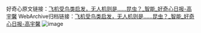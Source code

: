 好奇心原文链接：[飞机受鸟类启发，无人机则是……昆虫？_智能_好奇心日报-高宇馨](https://www.qdaily.com/articles/3334.html)
WebArchive归档链接：[飞机受鸟类启发，无人机则是……昆虫？_智能_好奇心日报-高宇馨](http://web.archive.org/web/20190623151959/https://www.qdaily.com/articles/3334.html)
![image](http://ww3.sinaimg.cn/large/007d5XDply1g3vcdp2p90j30u03sdb29)